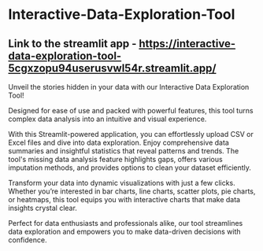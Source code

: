 # Interactive-Data-Exploration-Tool

## Link to the streamlit app - https://interactive-data-exploration-tool-5cgxzopu94userusvwl54r.streamlit.app/
Unveil the stories hidden in your data with our Interactive Data Exploration Tool!

Designed for ease of use and packed with powerful features, this tool turns complex data analysis into an intuitive and visual experience.

With this Streamlit-powered application, you can effortlessly upload CSV or Excel files and dive into data exploration. Enjoy comprehensive data summaries and insightful statistics that reveal patterns and trends. The tool's missing data analysis feature highlights gaps, offers various imputation methods, and provides options to clean your dataset efficiently.

Transform your data into dynamic visualizations with just a few clicks. Whether you’re interested in bar charts, line charts, scatter plots, pie charts, or heatmaps, this tool equips you with interactive charts that make data insights crystal clear.

Perfect for data enthusiasts and professionals alike, our tool streamlines data exploration and empowers you to make data-driven decisions with confidence.
